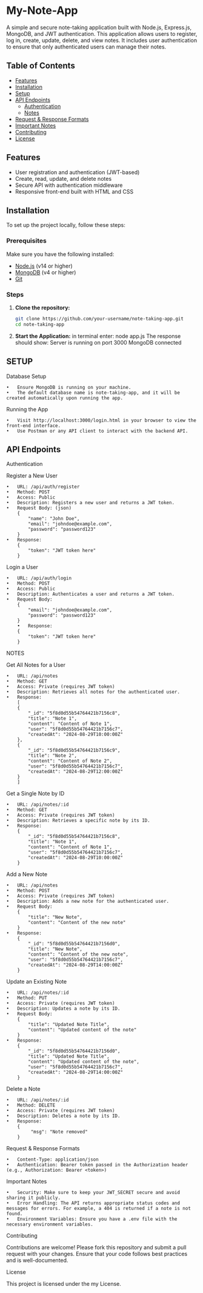 # My-Note-App

A simple and secure note-taking application built with Node.js, Express.js, MongoDB, and JWT authentication. This application allows users to register, log in, create, update, delete, and view notes. It includes user authentication to ensure that only authenticated users can manage their notes.

## Table of Contents

- [Features](#features)
- [Installation](#installation)
- [Setup](#setup)
- [API Endpoints](#api-endpoints)
  - [Authentication](#authentication)
  - [Notes](#notes)
- [Request & Response Formats](#request--response-formats)
- [Important Notes](#important-notes)
- [Contributing](#contributing)
- [License](#license)

## Features

- User registration and authentication (JWT-based)
- Create, read, update, and delete notes
- Secure API with authentication middleware
- Responsive front-end built with HTML and CSS

## Installation

To set up the project locally, follow these steps:

### Prerequisites

Make sure you have the following installed:

- [Node.js](https://nodejs.org/en/download/) (v14 or higher)
- [MongoDB](https://www.mongodb.com/try/download/community) (v4 or higher)
- [Git](https://git-scm.com/)

### Steps

1. **Clone the repository:**

   ```bash
   git clone https://github.com/your-username/note-taking-app.git
   cd note-taking-app

2.  **Start the Application:**
    in terminal enter:
    node app.js
    The response should show:
    Server is running on port 3000
    MongoDB connected

## SETUP
Database Setup

	•	Ensure MongoDB is running on your machine.
	•	The default database name is note-taking-app, and it will be created automatically upon running the app.

Running the App

	•	Visit http://localhost:3000/login.html in your browser to view the front-end interface.
	•	Use Postman or any API client to interact with the backend API.

## API Endpoints

Authentication

Register a New User

	•	URL: /api/auth/register
	•	Method: POST
	•	Access: Public
	•	Description: Registers a new user and returns a JWT token.
	•	Request Body: (json)
        {
            "name": "John Doe",
            "email": "johndoe@example.com",
            "password": "password123"
        }
    •	Response:
        {
            "token": "JWT token here"
        }

Login a User

	•	URL: /api/auth/login
	•	Method: POST
	•	Access: Public
	•	Description: Authenticates a user and returns a JWT token.
	•	Request Body:
        {
            "email": "johndoe@example.com",
            "password": "password123"
        }
    	•	Response:
        {
            "token": "JWT token here"
        }

NOTES

Get All Notes for a User

	•	URL: /api/notes
	•	Method: GET
	•	Access: Private (requires JWT token)
	•	Description: Retrieves all notes for the authenticated user.
	•	Response:
        [
        {
            "_id": "5f8d0d55b54764421b7156c8",
            "title": "Note 1",
            "content": "Content of Note 1",
            "user": "5f8d0d55b54764421b7156c7",
            "createdAt": "2024-08-29T10:00:00Z"
        },
        {
            "_id": "5f8d0d55b54764421b7156c9",
            "title": "Note 2",
            "content": "Content of Note 2",
            "user": "5f8d0d55b54764421b7156c7",
            "createdAt": "2024-08-29T12:00:00Z"
        }
        ]

Get a Single Note by ID

	•	URL: /api/notes/:id
	•	Method: GET
	•	Access: Private (requires JWT token)
	•	Description: Retrieves a specific note by its ID.
	•	Response:
        {
            "_id": "5f8d0d55b54764421b7156c8",
            "title": "Note 1",
            "content": "Content of Note 1",
            "user": "5f8d0d55b54764421b7156c7",
            "createdAt": "2024-08-29T10:00:00Z"
        }

Add a New Note

	•	URL: /api/notes
	•	Method: POST
	•	Access: Private (requires JWT token)
	•	Description: Adds a new note for the authenticated user.
	•	Request Body:
        {
            "title": "New Note",
            "content": "Content of the new note"
        }
    •	Response:   
        {
            "_id": "5f8d0d55b54764421b7156d0",
            "title": "New Note",
            "content": "Content of the new note",
            "user": "5f8d0d55b54764421b7156c7",
            "createdAt": "2024-08-29T14:00:00Z"
        }

Update an Existing Note

	•	URL: /api/notes/:id
	•	Method: PUT
	•	Access: Private (requires JWT token)
	•	Description: Updates a note by its ID.
	•	Request Body:
        {
            "title": "Updated Note Title",
            "content": "Updated content of the note"
        }
    •	Response:
        {
            "_id": "5f8d0d55b54764421b7156d0",
            "title": "Updated Note Title",
            "content": "Updated content of the note",
            "user": "5f8d0d55b54764421b7156c7",
            "createdAt": "2024-08-29T14:00:00Z"
        }

Delete a Note

	•	URL: /api/notes/:id
	•	Method: DELETE
	•	Access: Private (requires JWT token)
	•	Description: Deletes a note by its ID.
	•	Response:
        {
             "msg": "Note removed"
        }





Request & Response Formats

	•	Content-Type: application/json
	•	Authentication: Bearer token passed in the Authorization header (e.g., Authorization: Bearer <token>)

Important Notes

	•	Security: Make sure to keep your JWT_SECRET secure and avoid sharing it publicly.
	•	Error Handling: The API returns appropriate status codes and messages for errors. For example, a 404 is returned if a note is not found.
	•	Environment Variables: Ensure you have a .env file with the necessary environment variables.

Contributing

Contributions are welcome! Please fork this repository and submit a pull request with your changes. Ensure that your code follows best practices and is well-documented.

License

This project is licensed under the my License.
